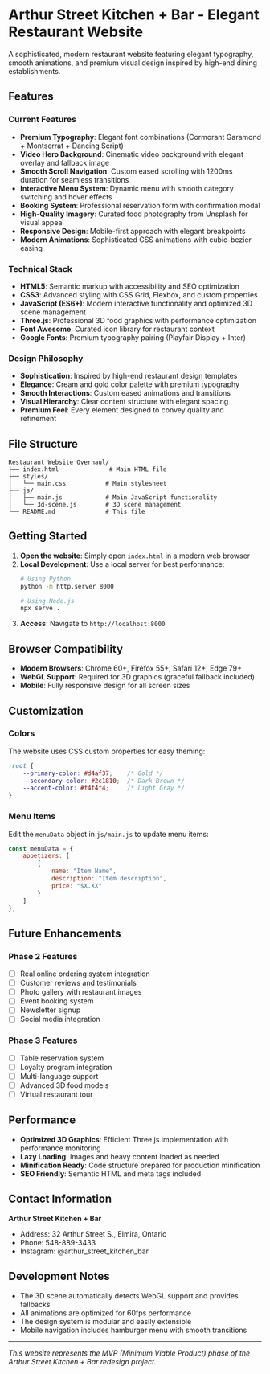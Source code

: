 # Arthur Street Kitchen + Bar - Elegant Restaurant Website

A sophisticated, modern restaurant website featuring elegant typography, smooth animations, and premium visual design inspired by high-end dining establishments.

## Features

### Current Features
- **Premium Typography**: Elegant font combinations (Cormorant Garamond + Montserrat + Dancing Script)
- **Video Hero Background**: Cinematic video background with elegant overlay and fallback image
- **Smooth Scroll Navigation**: Custom eased scrolling with 1200ms duration for seamless transitions
- **Interactive Menu System**: Dynamic menu with smooth category switching and hover effects
- **Booking System**: Professional reservation form with confirmation modal
- **High-Quality Imagery**: Curated food photography from Unsplash for visual appeal
- **Responsive Design**: Mobile-first approach with elegant breakpoints
- **Modern Animations**: Sophisticated CSS animations with cubic-bezier easing

### Technical Stack
- **HTML5**: Semantic markup with accessibility and SEO optimization
- **CSS3**: Advanced styling with CSS Grid, Flexbox, and custom properties
- **JavaScript (ES6+)**: Modern interactive functionality and optimized 3D scene management
- **Three.js**: Professional 3D food graphics with performance optimization
- **Font Awesome**: Curated icon library for restaurant context
- **Google Fonts**: Premium typography pairing (Playfair Display + Inter)

### Design Philosophy
- **Sophistication**: Inspired by high-end restaurant design templates
- **Elegance**: Cream and gold color palette with premium typography
- **Smooth Interactions**: Custom eased animations and transitions
- **Visual Hierarchy**: Clear content structure with elegant spacing
- **Premium Feel**: Every element designed to convey quality and refinement

## File Structure
```
Restaurant Website Overhaul/
├── index.html              # Main HTML file
├── styles/
│   └── main.css           # Main stylesheet
├── js/
│   ├── main.js            # Main JavaScript functionality
│   └── 3d-scene.js        # 3D scene management
└── README.md              # This file
```

## Getting Started

1. **Open the website**: Simply open `index.html` in a modern web browser
2. **Local Development**: Use a local server for best performance:
   ```bash
   # Using Python
   python -m http.server 8000
   
   # Using Node.js
   npx serve .
   ```
3. **Access**: Navigate to `http://localhost:8000`

## Browser Compatibility

- **Modern Browsers**: Chrome 60+, Firefox 55+, Safari 12+, Edge 79+
- **WebGL Support**: Required for 3D graphics (graceful fallback included)
- **Mobile**: Fully responsive design for all screen sizes

## Customization

### Colors
The website uses CSS custom properties for easy theming:
```css
:root {
    --primary-color: #d4af37;    /* Gold */
    --secondary-color: #2c1810;  /* Dark Brown */
    --accent-color: #f4f4f4;     /* Light Gray */
}
```

### Menu Items
Edit the `menuData` object in `js/main.js` to update menu items:
```javascript
const menuData = {
    appetizers: [
        {
            name: "Item Name",
            description: "Item description",
            price: "$X.XX"
        }
    ]
};
```

## Future Enhancements

### Phase 2 Features
- [ ] Real online ordering system integration
- [ ] Customer reviews and testimonials
- [ ] Photo gallery with restaurant images
- [ ] Event booking system
- [ ] Newsletter signup
- [ ] Social media integration

### Phase 3 Features
- [ ] Table reservation system
- [ ] Loyalty program integration
- [ ] Multi-language support
- [ ] Advanced 3D food models
- [ ] Virtual restaurant tour

## Performance

- **Optimized 3D Graphics**: Efficient Three.js implementation with performance monitoring
- **Lazy Loading**: Images and heavy content loaded as needed
- **Minification Ready**: Code structure prepared for production minification
- **SEO Friendly**: Semantic HTML and meta tags included

## Contact Information

**Arthur Street Kitchen + Bar**
- Address: 32 Arthur Street S., Elmira, Ontario
- Phone: 548-889-3433
- Instagram: @arthur_street_kitchen_bar

## Development Notes

- The 3D scene automatically detects WebGL support and provides fallbacks
- All animations are optimized for 60fps performance
- The design system is modular and easily extensible
- Mobile navigation includes hamburger menu with smooth transitions

---

*This website represents the MVP (Minimum Viable Product) phase of the Arthur Street Kitchen + Bar redesign project.*
